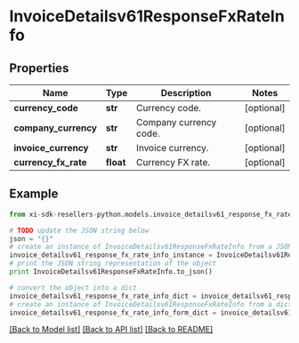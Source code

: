 # InvoiceDetailsv61ResponseFxRateInfo


## Properties

Name | Type | Description | Notes
------------ | ------------- | ------------- | -------------
**currency_code** | **str** | Currency code. | [optional] 
**company_currency** | **str** | Company currency code. | [optional] 
**invoice_currency** | **str** | Invoice currency. | [optional] 
**currency_fx_rate** | **float** | Currency FX rate. | [optional] 

## Example

```python
from xi-sdk-resellers-python.models.invoice_detailsv61_response_fx_rate_info import InvoiceDetailsv61ResponseFxRateInfo

# TODO update the JSON string below
json = "{}"
# create an instance of InvoiceDetailsv61ResponseFxRateInfo from a JSON string
invoice_detailsv61_response_fx_rate_info_instance = InvoiceDetailsv61ResponseFxRateInfo.from_json(json)
# print the JSON string representation of the object
print InvoiceDetailsv61ResponseFxRateInfo.to_json()

# convert the object into a dict
invoice_detailsv61_response_fx_rate_info_dict = invoice_detailsv61_response_fx_rate_info_instance.to_dict()
# create an instance of InvoiceDetailsv61ResponseFxRateInfo from a dict
invoice_detailsv61_response_fx_rate_info_form_dict = invoice_detailsv61_response_fx_rate_info.from_dict(invoice_detailsv61_response_fx_rate_info_dict)
```
[[Back to Model list]](../README.md#documentation-for-models) [[Back to API list]](../README.md#documentation-for-api-endpoints) [[Back to README]](../README.md)


